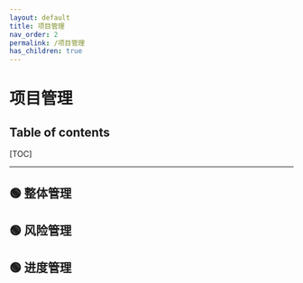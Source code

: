 ```yaml
---
layout: default
title: 项目管理
nav_order: 2
permalink: /项目管理
has_children: true
---
```


# 项目管理



## Table of contents

[TOC]



------

## 🟢 整体管理

## 🟢 风险管理

## 🟢 进度管理